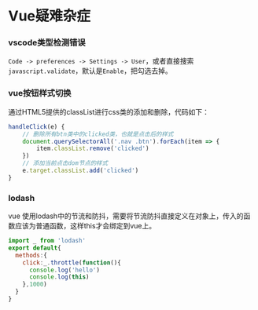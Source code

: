 # Vue疑难杂症

### vscode类型检测错误

`Code -> preferences -> Settings -> User`，或者直接搜索`javascript.validate`，默认是`Enable`，把勾选去掉。



### vue按钮样式切换

通过HTML5提供的classList进行css类的添加和删除，代码如下：

```javascript
handleClick(e) {
    // 删除所有btn类中的clicked类，也就是点击后的样式
    document.querySelectorAll('.nav .btn').forEach(item => {
        item.classList.remove('clicked')
    })
    // 添加当前点击dom节点的样式
    e.target.classList.add('clicked')
}
```



### lodash

vue 使用lodash中的节流和防抖，需要将节流防抖直接定义在对象上，传入的函数应该为普通函数，这样this才会绑定到vue上。

```javascript
import _ from 'lodash'
export default{
  methods:{
    click:_.throttle(function(){
      console.log('hello')
      console.log(this)
    },1000)
  }
}
```

